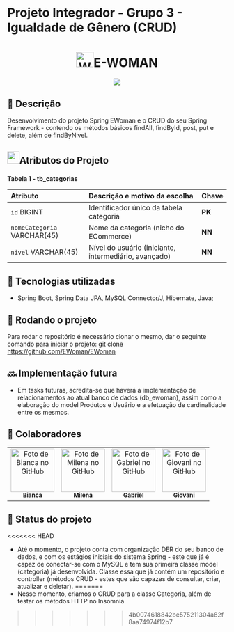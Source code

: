 # Projeto Integrador - Grupo 3 - Igualdade de Gênero (CRUD)
<h1 align="center"><img src="https://raw.githubusercontent.com/Tarikul-Islam-Anik/Animated-Fluent-Emojis/master/Emojis/People%20with%20professions/Woman%20Technologist%20Medium%20Skin%20Tone.png" alt="Woman Technologist Medium Skin Tone" width="40" height="35" />E-WOMAN</h1>
<div align="center">
  <img src="https://i.imgur.com/pryekPZ.png">
</div>



## :memo: Descrição
Desenvolvimento do projeto Spring EWoman e o CRUD do seu Spring Framework - contendo os métodos básicos findAll, findById, post, put e delete, além de findByNivel.

## <p><img src="https://i.imgur.com/OT1B2Qy.gif" width="28" height="28">Atributos do Projeto</p> 

 **Tabela 1 - tb_categorias**
 
<div align="center">

| Atributo   | Descrição e motivo da escolha       | Chave       |
| :---------- | :--------- | :---------------------------------- |
| `id` BIGINT | Identificador único da tabela categoria | **PK** |
| `nomeCategoria` VARCHAR(45) | Nome da categoria (nicho do ECommerce) | **NN** |
| `nivel` VARCHAR(45) | Nível do usuário (iniciante, intermediário, avançado) | **NN** |

</div>

## :wrench: Tecnologias utilizadas
* Spring Boot, Spring Data JPA, MySQL Connector/J, Hibernate, Java;

## :rocket: Rodando o projeto
Para rodar o repositório é necessário clonar o mesmo, dar o seguinte comando para iniciar o projeto:
git clone https://github.com/EWoman/EWoman

## :soon: Implementação futura
* Em tasks futuras, acredita-se que haverá a implementação de relacionamentos ao atual banco de dados (db_ewoman), assim como a elaboração do model Produtos e Usuário e a efetuação de cardinalidade entre os mesmos.

## :handshake: Colaboradores
</head>
<body>
<table align="center">
  <tr>
    <td align="center">
      <a href="http://github.com/biancavestibulares">
        <img src="https://avatars.githubusercontent.com/u/56259137?v=4" width="100px;" alt="Foto de Bianca no GitHub"/><br>
        <sub><b>Bianca</b></sub>
      </a>
    </td>
    <td align="center">
      <a href="https://github.com/MillenaOliveiraSouza">
        <img src="https://avatars.githubusercontent.com/u/56259137?v=4" width="100px;" alt="Foto de Milena no GitHub"/><br>
        <sub><b>Milena</b></sub>
      </a>
    </td>
    <td align="center">
      <a href="https://github.com/devgabrielnascimento">
        <img src="https://i.imgur.com/qlo9OUU.png" width="100px;" alt="Foto de Gabriel no GitHub"/><br>
        <sub><b>Gabriel</b></sub>
      </a>
    </td>
    <td align="center">
      <a href="https://github.com/giolreis">
        <img src="https://avatars.githubusercontent.com/u/56259137?v=4" width="100px;" alt="Foto de Giovani no GitHub"/><br>
        <sub><b>Giovani</b></sub>
      </a>
    </td>
  </tr>
</table>

</body>
</html>

## :dart: Status do projeto
<<<<<<< HEAD
* Até o momento, o projeto conta com organização DER do seu banco de dados, e com os estágios iniciais do sistema Spring - este que já é capaz de conectar-se com o MySQL e tem sua primeira classe model (categoria) já desenvolvida. Classe essa que já contém um repositório e controller (métodos CRUD - estes que são capazes de consultar, criar, atualizar e deletar).
=======
* Nesse momento, criamos o CRUD para a classe Categoria, além de testar os métodos HTTP no Insomnia
>>>>>>> 4b0074618842be575211304a82f8aa74974f12b7

